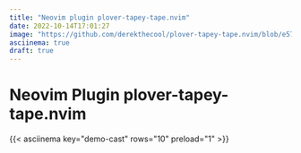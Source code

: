 ```yaml
---
title: "Neovim plugin plover-tapey-tape.nvim"
date: 2022-10-14T17:01:27
image: "https://github.com/derekthecool/plover-tapey-tape.nvim/blob/e5743fdb0d38353732afc716e9adb6affa7864c3/images/plover-tapey-tape-demo1.jpg"
asciinema: true
draft: true
---
```


# Neovim Plugin plover-tapey-tape.nvim

{{< asciinema key="demo-cast" rows="10" preload="1" >}}
